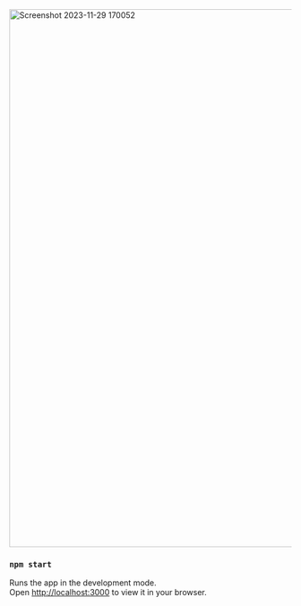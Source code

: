 <img width="960" alt="Screenshot 2023-11-29 170052" src="https://github.com/user-attachments/assets/fa876340-fd90-4650-82ca-54edc6f32461">

### `npm start`

Runs the app in the development mode.\
Open [http://localhost:3000](http://localhost:3000) to view it in your browser.


